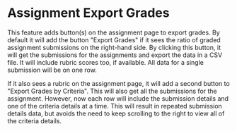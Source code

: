 # Assignment Export Grades

This feature adds button(s) on the assignment page to export grades.  By default it will add the button "Export Grades" if it sees the ratio of graded assignment submissions on the right-hand side.  By clicking this button, it will get the submissions for the assignments and export the data in a CSV file.  It will include rubric scores too, if available.  All data for a single submission will be on one row.

If it also sees a rubric on the assignment page, it will add a second button to "Export Grades by Criteria".  This will also get all the submissions for the assignment.  However, now each row will include the submission details and one of the criteria details at a time.  This will result in repeated submission details data, but avoids the need to keep scrolling to the right to view all of the criteria details.